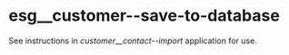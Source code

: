 # esg__customer--save-to-database
See instructions in _customer__contact--import_ application for use.